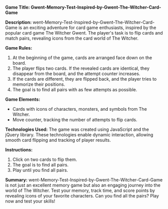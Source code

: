 **Game Title: Gwent-Memory-Test-Inspired-by-Gwent-The-Witcher-Card-Game**

**Description:**
went-Memory-Test-Inspired-by-Gwent-The-Witcher-Card-Game is an exciting adventure for card game enthusiasts, inspired by the popular card game The Witcher Gwent. The player's task is to flip cards and match pairs, revealing icons from the card world of The Witcher.

**Game Rules:**
1. At the beginning of the game, cards are arranged face down on the board.
2. The player flips two cards. If the revealed cards are identical, they disappear from the board, and the attempt counter increases.
3. If the cards are different, they are flipped back, and the player tries to memorize their positions.
4. The goal is to find all pairs with as few attempts as possible.

**Game Elements:**
- Cards with icons of characters, monsters, and symbols from The Witcher.
- Move counter, tracking the number of attempts to flip cards.

**Technologies Used:**
The game was created using JavaScript and the jQuery library. These technologies enable dynamic interaction, allowing smooth card flipping and tracking of player results.

**Instructions:**
1. Click on two cards to flip them.
2. The goal is to find all pairs.
3. Play until you find all pairs.

**Summary:**
went-Memory-Test-Inspired-by-Gwent-The-Witcher-Card-Game is not just an excellent memory game but also an engaging journey into the world of The Witcher. Test your memory, track time, and score points by revealing icons of your favorite characters. Can you find all the pairs? Play now and test your skills!
